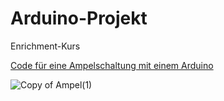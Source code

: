 # Arduino-Projekt
Enrichment-Kurs

<a href="Ampelschaltung Kreuzung">Code für eine Ampelschaltung mit einem Arduino</a>


![Copy of Ampel(1)](https://user-images.githubusercontent.com/88386049/141510991-65446160-3da0-48da-9d5d-05244543f446.png)
